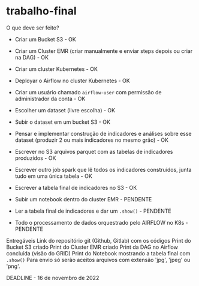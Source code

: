 # trabalho-final


O que deve ser feito?

- Criar um Bucket S3 - OK
- Criar um Cluster EMR (criar manualmente e enviar steps depois ou criar na DAG) - OK
- Criar um cluster Kubernetes - OK
- Deployar o Airflow no cluster Kubernetes - OK
- Criar um usuário chamado `airflow-user` com permissão de administrador da conta - OK
- Escolher um dataset (livre escolha) - OK
- Subir o dataset em um bucket S3 - OK
- Pensar e implementar construção de indicadores e análises sobre esse dataset (produzir 2 ou mais indicadores no mesmo grão) - OK
- Escrever no S3 arquivos parquet com as tabelas de indicadores produzidos - OK
- Escrever outro job spark que lê todos os indicadores construídos, junta tudo em uma única tabela - OK
- Escrever a tabela final de indicadores no S3 - OK

- Subir um notebook dentro do cluster EMR - PENDENTE
- Ler a tabela final de indicadores e dar um `.show()` - PENDENTE
- Todo o processamento de dados orquestrado pelo AIRFLOW no K8s - PENDENTE

Entregáveis
Link do repositório git (Github, Gitlab) com os códigos
Print do Bucket S3 criado
Print do Cluster EMR criado
Print da DAG no Airflow concluída (visão do GRID)
Print do Notebook mostrando a tabela final com `.show()`
Para envio só serão aceitos arquivos com extensão 'jpg', 'jpeg' ou 'png'.

 

DEADLINE - 16 de novembro de 2022
